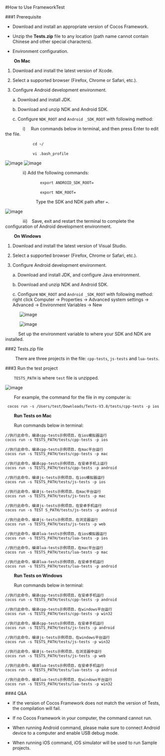 #How to Use FrameworkTest

###1 Prerequisite

- Download and install an appropriate version of Cocos Framework.

- Unzip the **Tests.zip** file to any location (path name cannot contain Chinese and other special characters).

- Environment configuration.

&emsp;&emsp;**On Mac**

1. Download and install the latest version of Xcode.

2. Select a supported browser (Firefox, Chrome or Safari, etc.).

3. Configure Android development environment.

    a. Download and install JDK.

    b. Download and unzip NDK and Android SDK.

    c. Configure `NDK_ROOT` and `Android _SDK_ROOT` with following method:

&emsp;&emsp;&emsp;&emsp;i)&emsp; Run commands below in terminal, and then press Enter to edit the file.

&emsp;&emsp;&emsp;&emsp;&emsp;&emsp; `cd ~/`

&emsp;&emsp;&emsp;&emsp;&emsp;&emsp; `vi .bash_profile`

![image](../../studio-img/HowToUseFrameworkTest/img001.png)
![image](../../studio-img/HowToUseFrameworkTest/img002.png)

&emsp;&emsp;&emsp;&emsp;ii) Add the following commands:

&emsp;&emsp;&emsp;&emsp;&emsp;&emsp;&emsp;&emsp;`export ANDROID_SDK_ROOT=`

&emsp;&emsp;&emsp;&emsp;&emsp;&emsp;&emsp;&emsp;`export NDK_ROOT=`

&emsp;&emsp;&emsp;&emsp;&emsp;&emsp;&emsp;Type the SDK and NDK path after `=`.

![image](../../studio-img/HowToUseFrameworkTest/img003.png)

&emsp;&emsp;&emsp;&emsp;iii)&emsp;Save, exit and restart the terminal to complete the configuration of Android development environment.

&emsp;&emsp;**On Windows**

1. Download and install the latest version of Visual Studio.

2. Select a supported browser (Firefox, Chrome or Safari, etc.).

3. Configure Android development environment.

    a. Download and install JDK, and configure Java environment.

    b. Download and unzip NDK and Android SDK.

    c. Configure `NDK_ROOT` and `Android _SDK_ROOT` with following method: right click Computer -> Properties -> Advanced system settings -> Advanced -> Environment Variables -> New

&emsp;&emsp;
&emsp;![image](../../studio-img/HowToUseFrameworkTest/img004.png)

&emsp;&emsp;
&emsp;![image](../../studio-img/HowToUseFrameworkTest/img005.png)

&emsp;&emsp;&emsp;Set up the environment variable to where your SDK and NDK are installed.

###2 Tests.zip file

&emsp;&emsp; There are three projects in the file: `cpp-tests`, `js-tests` and `lua-tests`.

###3 Run the test project

&emsp;&emsp;`TESTS_PATH` is where `test` file is unzipped.

![image](../../studio-img/HowToUseFrameworkTest/img006.png)

&emsp;&emsp;For example,  the command for the file in my computer is:

     cocos run -s /Users/test/Downloads/Tests-V3.8/tests/cpp-tests -p ios

&emsp;&emsp;**Run Tests on Mac**

&emsp;&emsp;Run commands below in terminal:

    //执行此命令，编译cpp-tests示例项目，在ios模拟器运行
    cocos run -s TESTS_PATH/tests/cpp-tests -p ios

    //执行此命令，编译cpp-tests示例项目，在mac平台运行
    cocos run -s TESTS_PATH/tests/cpp-tests -p mac

    //执行此命令，编译cpp-tests示例项目，在安卓手机上运行
    cocos run -s TESTS_PATH/tests/cpp-tests -p android

    //执行此命令，编译js-tests示例项目，在ios模拟器运行
    cocos run -s TESTS_PATH/tests/js-tests -p ios

    //执行此命令，编译js-tests示例项目，在mac平台运行
    cocos run -s TESTS_PATH/tests/js-tests -p mac

    //执行此命令，编译js-tests示例项目，在安卓手机运行
    cocos run -s TEST S_PATH/tests/js-tests -p android

    //执行此命令，编译js-tests示例项目，在浏览器运行
    cocos run -s TESTS_PATH/tests/js-tests -p web

    //执行此命令，编译lua-tests示例项目，在ios模拟器运行
    cocos run -s TESTS_PATH/tests/lua-tests -p ios

    //执行此命令，编译lua-tests示例项目，在mac平台运行
    cocos run -s TESTS_PATH/tests/lua-tests -p mac

    //执行此命令，编译lua-tests示例项目，在安卓手机运行
    cocos run -s TESTS_PATH/tests/lua-tests -p android

&emsp;&emsp;**Run Tests on Windows**

&emsp;&emsp;Run commands below in terminal:

    //执行此命令，编译cpp-tests示例项目，在安卓手机运行
    cocos run -s TESTS_PATH/tests/cpp-tests -p android

    //执行此命令，编译cpp-tests示例项目，在windows平台运行
    cocos run -s TESTS_PATH/tests/cpp-tests -p win32

    //执行此命令，编译cpp-tests示例项目，在安卓手机运行
    cocos run -s TESTS_PATH/tests/js-tests -p android

    //执行此命令，编译js-tests示例项目，在windows平台运行
    cocos run -s TESTS_PATH/tests/js-tests -p win32

    //执行此命令，编译js-tests示例项目，在浏览器中运行
    cocos run -s TESTS_PATH/tests/js-tests -p web

    //执行此命令，编译lua-tests示例项目，在安卓手机运行
    cocos run -s TESTS_PATH/tests/lua-tests -p android

    //执行此命令，编译lua-tests示例项目，在windows平台运行
    cocos run -s TESTS_PATH/tests/lua-tests -p win32

###4 Q&A

- If the version of Cocos Framework does not match the version of Tests, the compilation will fail.

- If no Cocos Framework in your computer, the command cannot run.

- When running Android command, please make sure to connect Android device to a computer and enable USB debug mode.

- When running iOS command, iOS simulator will be used to run Sample projects.
